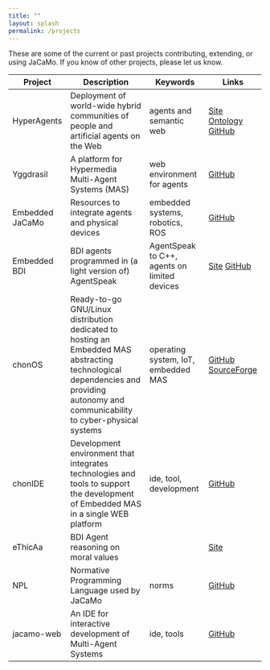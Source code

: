 ```yaml
---
title: ""
layout: splash
permalink: /projects
---
```


These are some of the current or past projects contributing, extending, or using JaCaMo. If you know of other projects, please let us know.

| Project | Description | Keywords | Links |
| -------- | ------- |------- |------- |
| HyperAgents | Deployment of world-wide hybrid communities of people and artificial agents on the Web | agents and semantic web | [Site](https://project.hyperagents.org) [Ontology](https://ci.mines-stetienne.fr/hmas/core) [GitHub](https://github.com/HyperAgents/hmas)
| Yggdrasil | A platform for Hypermedia Multi-Agent Systems (MAS)  | web environment for agents | [GitHub](https://github.com/Interactions-HSG/yggdrasil)
| Embedded JaCaMo | Resources to integrate agents and physical devices | embedded systems, robotics, ROS | [GitHub](https://github.com/embedded-mas/embedded-mas)
| Embedded BDI | BDI agents programmed in (a light version of) AgentSpeak  | AgentSpeak to C++, agents on limited devices | [Site](https://embedded-bdi.github.io/) [GitHub](https://github.com/Embedded-BDI/embedded-bdi)
| chonOS | Ready-to-go GNU/Linux distribution dedicated to hosting an Embedded MAS abstracting technological dependencies and providing autonomy and communicability to cyber-physical systems |operating system, IoT, embedded MAS | [GitHub](https://github.com/chon-group/dpkg-chonos) [SourceForge](http://os.chon.group)
|chonIDE | Development environment that integrates technologies and tools to support the development of Embedded MAS in a single WEB platform | ide, tool, development | [GitHub](https://github.com/chon-group/chonIDE)
| eThicAa | BDI Agent reasoning on moral values |  | [Site](http://ethicaa.org)
| NPL | Normative Programming Language used by JaCaMo | norms | [GitHub](https://github.com/moise-lang/npl)
| jacamo-web | An IDE for interactive development of Multi-Agent Systems | ide, tools | [GitHub](https://github.com/jacamo-lang/jacamo-web)

